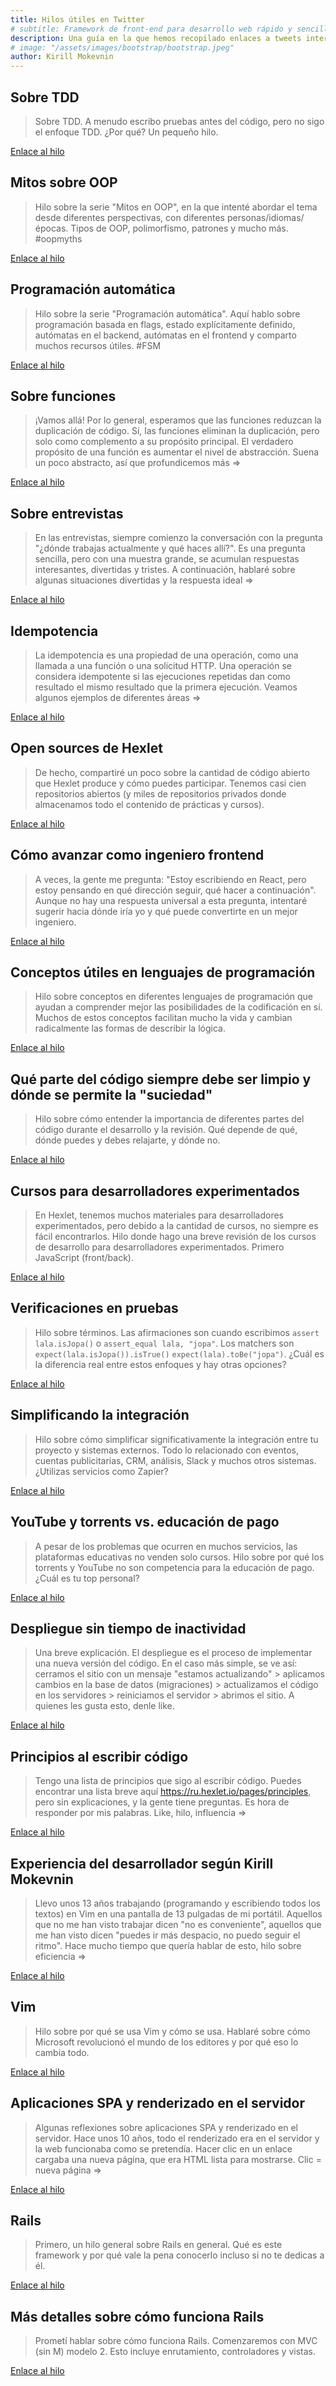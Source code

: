 ```yaml
---
title: Hilos útiles en Twitter
# subtitle: Framework de front-end para desarrollo web rápido y sencillo.
description: Una guía en la que hemos recopilado enlaces a tweets interesantes sobre TDD, OOP, funciones, idempotencia y mucho más.
# image: "/assets/images/bootstrap/bootstrap.jpeg"
author: Kirill Mokevnin
---
```


## Sobre TDD

> Sobre TDD. A menudo escribo pruebas antes del código, pero no sigo el enfoque TDD. ¿Por qué? Un pequeño hilo.

[Enlace al hilo](https://twitter.com/mokevnin/status/1353796108594671617)

## Mitos sobre OOP

> Hilo sobre la serie "Mitos en OOP", en la que intenté abordar el tema desde diferentes perspectivas, con diferentes personas/idiomas/épocas. Tipos de OOP, polimorfismo, patrones y mucho más. #oopmyths

[Enlace al hilo](https://twitter.com/mokevnin/status/1376234798465871874)

## Programación automática

> Hilo sobre la serie "Programación automática". Aquí hablo sobre programación basada en flags, estado explícitamente definido, autómatas en el backend, autómatas en el frontend y comparto muchos recursos útiles. #FSM

[Enlace al hilo](https://twitter.com/mokevnin/status/1392160550113660935)

## Sobre funciones

> ¡Vamos allá! Por lo general, esperamos que las funciones reduzcan la duplicación de código. Sí, las funciones eliminan la duplicación, pero solo como complemento a su propósito principal. El verdadero propósito de una función es aumentar el nivel de abstracción. Suena un poco abstracto, así que profundicemos más =>

[Enlace al hilo](https://twitter.com/mokevnin/status/1396824737540722688)

## Sobre entrevistas

> En las entrevistas, siempre comienzo la conversación con la pregunta "¿dónde trabajas actualmente y qué haces allí?". Es una pregunta sencilla, pero con una muestra grande, se acumulan respuestas interesantes, divertidas y tristes. A continuación, hablaré sobre algunas situaciones divertidas y la respuesta ideal =>

[Enlace al hilo](https://twitter.com/mokevnin/status/1412676637779533825?s=20)

## Idempotencia

> La idempotencia es una propiedad de una operación, como una llamada a una función o una solicitud HTTP. Una operación se considera idempotente si las ejecuciones repetidas dan como resultado el mismo resultado que la primera ejecución. Veamos algunos ejemplos de diferentes áreas =>

[Enlace al hilo](https://twitter.com/mokevnin/status/1417041597041086465)

## Open sources de Hexlet

> De hecho, compartiré un poco sobre la cantidad de código abierto que Hexlet produce y cómo puedes participar. Tenemos casi cien repositorios abiertos (y miles de repositorios privados donde almacenamos todo el contenido de prácticas y cursos).

[Enlace al hilo](https://twitter.com/mokevnin/status/1422564895720148995?s=20)

## Cómo avanzar como ingeniero frontend

> A veces, la gente me pregunta: "Estoy escribiendo en React, pero estoy pensando en qué dirección seguir, qué hacer a continuación". Aunque no hay una respuesta universal a esta pregunta, intentaré sugerir hacia dónde iría yo y qué puede convertirte en un mejor ingeniero.

[Enlace al hilo](https://twitter.com/mokevnin/status/1427304920466825216)

## Conceptos útiles en lenguajes de programación

> Hilo sobre conceptos en diferentes lenguajes de programación que ayudan a comprender mejor las posibilidades de la codificación en sí. Muchos de estos conceptos facilitan mucho la vida y cambian radicalmente las formas de describir la lógica.

[Enlace al hilo](https://twitter.com/mokevnin/status/1429535061838372873)

## Qué parte del código siempre debe ser limpio y dónde se permite la "suciedad"

> Hilo sobre cómo entender la importancia de diferentes partes del código durante el desarrollo y la revisión. Qué depende de qué, dónde puedes y debes relajarte, y dónde no.

[Enlace al hilo](https://twitter.com/mokevnin/status/1433474955036012547)

## Cursos para desarrolladores experimentados

> En Hexlet, tenemos muchos materiales para desarrolladores experimentados, pero debido a la cantidad de cursos, no siempre es fácil encontrarlos. Hilo donde hago una breve revisión de los cursos de desarrollo para desarrolladores experimentados. Primero JavaScript (front/back).

[Enlace al hilo](https://twitter.com/mokevnin/status/1457754330157785094?s=20)

## Verificaciones en pruebas

> Hilo sobre términos. Las afirmaciones son cuando escribimos `assert lala.isJopa()` o `assert_equal lala, "jopa"`. Los matchers son `expect(lala.isJopa()).isTrue()` `expect(lala).toBe("jopa")`. ¿Cuál es la diferencia real entre estos enfoques y hay otras opciones?

[Enlace al hilo](https://twitter.com/mokevnin/status/1458957988140625920?s=20)

## Simplificando la integración

> Hilo sobre cómo simplificar significativamente la integración entre tu proyecto y sistemas externos. Todo lo relacionado con eventos, cuentas publicitarias, CRM, análisis, Slack y muchos otros sistemas. ¿Utilizas servicios como Zapier?

[Enlace al hilo](https://twitter.com/mokevnin/status/1479513710565761029?s=20)

## YouTube y torrents vs. educación de pago

> A pesar de los problemas que ocurren en muchos servicios, las plataformas educativas no venden solo cursos. Hilo sobre por qué los torrents y YouTube no son competencia para la educación de pago. ¿Cuál es tu top personal?

[Enlace al hilo](https://twitter.com/mokevnin/status/1482759916318253057?s=20)

## Despliegue sin tiempo de inactividad

> Una breve explicación. El despliegue es el proceso de implementar una nueva versión del código. En el caso más simple, se ve así: cerramos el sitio con un mensaje "estamos actualizando" > aplicamos cambios en la base de datos (migraciones) > actualizamos el código en los servidores > reiniciamos el servidor > abrimos el sitio. A quienes les gusta esto, denle like.

[Enlace al hilo](https://twitter.com/mokevnin/status/1491429628854272002)

## Principios al escribir código

> Tengo una lista de principios que sigo al escribir código. Puedes encontrar una lista breve aquí https://ru.hexlet.io/pages/principles, pero sin explicaciones, y la gente tiene preguntas. Es hora de responder por mis palabras. Like, hilo, influencia =>

[Enlace al hilo](https://twitter.com/mokevnin/status/1550195933949878278?s=20)

## Experiencia del desarrollador según Kirill Mokevnin

> Llevo unos 13 años trabajando (programando y escribiendo todos los textos) en Vim en una pantalla de 13 pulgadas de mi portátil. Aquellos que no me han visto trabajar dicen "no es conveniente", aquellos que me han visto dicen "puedes ir más despacio, no puedo seguir el ritmo". Hace mucho tiempo que quería hablar de esto, hilo sobre eficiencia =>

[Enlace al hilo](https://twitter.com/mokevnin/status/1566110250348023814)

## Vim

> Hilo sobre por qué se usa Vim y cómo se usa. Hablaré sobre cómo Microsoft revolucionó el mundo de los editores y por qué eso lo cambia todo.

[Enlace al hilo](https://twitter.com/mokevnin/status/1567594899859546115)

## Aplicaciones SPA y renderizado en el servidor

> Algunas reflexiones sobre aplicaciones SPA y renderizado en el servidor. Hace unos 10 años, todo el renderizado era en el servidor y la web funcionaba como se pretendía. Hacer clic en un enlace cargaba una nueva página, que era HTML lista para mostrarse. Clic = nueva página =>

[Enlace al hilo](https://twitter.com/mokevnin/status/1610322396166164483?s=20)

## Rails

> Primero, un hilo general sobre Rails en general. Qué es este framework y por qué vale la pena conocerlo incluso si no te dedicas a él.

[Enlace al hilo](https://twitter.com/mokevnin/status/1614311023829213184?s=20)

## Más detalles sobre cómo funciona Rails

> Prometí hablar sobre cómo funciona Rails. Comenzaremos con MVC (sin M) modelo 2. Esto incluye enrutamiento, controladores y vistas.

[Enlace al hilo](https://twitter.com/mokevnin/status/1633502107264327682?s=20)